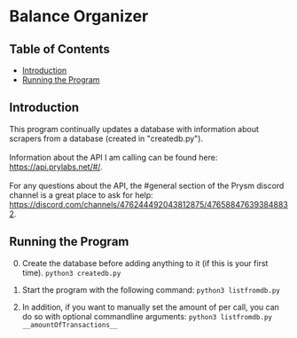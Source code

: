 # **Balance Organizer**

## **Table of Contents**

* [Introduction](#introduction)
* [Running the Program](#running-the-program)

## **Introduction**

This program continually updates a database with information about scrapers from a database (created in "createdb.py"). <br> <br>
Information about the API I am calling can be found here: https://api.prylabs.net/#/. <br> <br>
For any questions about the API, the #general section of the Prysm discord channel is a great place to ask for help: https://discord.com/channels/476244492043812875/476588476393848832.

## **Running the Program**

0) Create the database before adding anything to it (if this is your first time).
                                 ```python3 createdb.py```

1) Start the program with the following command:
                                 ```python3 listfromdb.py```

2) In addition, if you want to manually set the amount of per call, you can do so with optional commandline arguments:
                                 ```python3 listfromdb.py __amountOfTransactions__ ```

